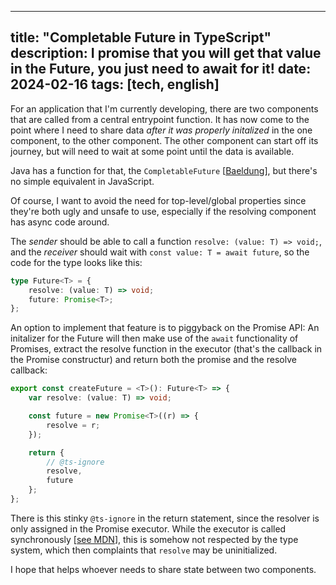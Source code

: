
---
title:  "Completable Future in TypeScript"
description: I promise that you will get that value in the Future, you just need to await for it!
date:   2024-02-16
tags: [tech, english]
---

For an application that I'm currently developing, there are two components that are called from a central entrypoint function.
It has now come to the point where I need to share data _after it was properly initalized_ in the one component, to the other component.
The other component can start off its journey, but will need to wait at some point until the data is available.

Java has a function for that, the `CompletableFuture` [[Baeldung](https://www.baeldung.com/java-completablefuture)], but there's no simple equivalent in JavaScript.

Of course, I want to avoid the need for top-level/global properties since they're both ugly and unsafe to use, especially if the resolving component has async code around.

The _sender_ should be able to call a function `resolve: (value: T) => void;`, and the _receiver_ should wait with `const value: T = await future`, so the code for the type looks like this:

```typescript
type Future<T> = {
    resolve: (value: T) => void;
    future: Promise<T>;
};
```
An option to implement that feature is to piggyback on the Promise API: An initalizer for the Future will then make use of the `await` functionality of Promises, extract the resolve function in the executor (that's the callback in the Promise constructur) and return both the promise and the resolve callback:

```typescript
export const createFuture = <T>(): Future<T> => {
    var resolve: (value: T) => void;

    const future = new Promise<T>((r) => {
        resolve = r;
    });

    return {
        // @ts-ignore
        resolve, 
        future
    };
};
```

There is this stinky `@ts-ignore` in the return statement, since the resolver is only assigned in the Promise executor.
While the executor is called synchronously [[see MDN](https://developer.mozilla.org/en-US/docs/Web/JavaScript/Reference/Global_Objects/Promise/Promise#:~:text=The%20executor%20is%20called%20synchronously%20(as%20soon%20as%20the%20Promise%20is%20constructed)%20with%20the%20resolveFunc%20and%20rejectFunc%20functions%20as%20arguments.)], this is somehow not respected by the type system, which then complaints that `resolve` may be uninitialized.

I hope that helps whoever needs to share state between two components.